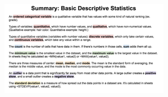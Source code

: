 <!-- Copyright (C)  Google, Runestone Interactive LLC
  This work is licensed under the Creative Commons Attribution-ShareAlike 4.0
  International License. To view a copy of this license, visit
  http://creativecommons.org/licenses/by-sa/4.0/. -->

<!-- All summaries can be found at shorturl.at/mrLNV -->

![Graphic summarizing key concepts of basic descriptive statistics.](figures/statistics_summary.png)